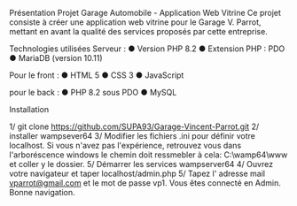 Présentation
Projet Garage Automobile - Application Web Vitrine
Ce projet consiste à créer une application web vitrine pour le Garage V. Parrot, mettant en avant la qualité des services proposés par cette entreprise.

Technologies utilisées
Serveur : ● Version PHP 8.2 ● Extension PHP : PDO ● MariaDB (version 10.11)

Pour le front : ● HTML 5 ● CSS 3 ● JavaScript

pour le back : ● PHP 8.2 sous PDO ● MySQL

Installation

1/ git clone https://github.com/SUPA93/Garage-Vincent-Parrot.git
2/ installer wampsever64
3/ Modifier les fichiers .ini pour définir votre localhost.
Si vous n'avez pas l'expérience, retrouvez vous dans l'arboréscence windows le chemin doit ressmebler à cela:
C:\wamp64\www et coller y le dossier. 
5/ Démarrer les services wampserver64
4/ Ouvrez votre navigateur et taper localhost/admin.php
5/ Tapez l' adresse mail vparrot@gmail.com et le mot de passe 
vp1. Vous êtes connecté en Admin. Bonne navigation.